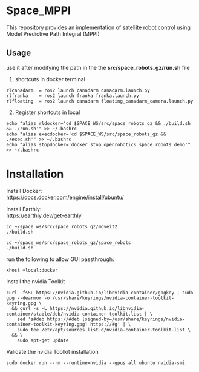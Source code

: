 # Space_MPPI

This repository provides an implementation of satellite robot control using Model Predictive Path Integral (MPPI)

## Usage
use it after modifying the path in the the <strong>src/space_robots_gz/run.sh</strong> file

1. shortcuts in docker terminal   
```
rlcanadarm  = ros2 launch canadarm canadarm.launch.py
rlfranka    = ros2 launch franka franka.launch.py
rlfloating  = ros2 launch canadarm floating_canadarm_camera.launch.py
```
2. Register shortcuts in local   
```
echo "alias rldocker='cd $SPACE_WS/src/space_robots_gz && ./build.sh && ./run.sh'" >> ~/.bashrc
echo "alias execdocker='cd $SPACE_WS/src/space_robots_gz && ./exec.sh'" >> ~/.bashrc
echo "alias stopdocker='docker stop openrobotics_space_robots_demo'" >> ~/.bashrc
```

# Installation

Install Docker:   
https://docs.docker.com/engine/install/ubuntu/

Install Earthly:   
https://earthly.dev/get-earthly

```
cd ~/space_ws/src/space_robots_gz/moveit2
./build.sh

cd ~/space_ws/src/space_robots_gz/space_robots
./build.sh
```

run the following to allow GUI passthrough:
```
xhost +local:docker
```

Install the nvidia Toolkit

```
curl -fsSL https://nvidia.github.io/libnvidia-container/gpgkey | sudo gpg --dearmor -o /usr/share/keyrings/nvidia-container-toolkit-keyring.gpg \
  && curl -s -L https://nvidia.github.io/libnvidia-container/stable/deb/nvidia-container-toolkit.list | \
    sed 's#deb https://#deb [signed-by=/usr/share/keyrings/nvidia-container-toolkit-keyring.gpg] https://#g' | \
    sudo tee /etc/apt/sources.list.d/nvidia-container-toolkit.list \
  && \
    sudo apt-get update
```

Validate the nvidia Toolkit installation
```
sudo docker run --rm --runtime=nvidia --gpus all ubuntu nvidia-smi
```


